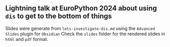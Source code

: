 ## Lightning talk at EuroPython 2024 about using `dis` to get to the bottom of things

Slides were generate from `lets-investigate-dis.md` using the `Advanced Slides` plugin for `Obsidian`
Check the `slides` folder for the rendered slides in `html` and `pdf` format.
